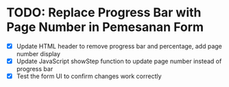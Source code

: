 # TODO: Replace Progress Bar with Page Number in Pemesanan Form

- [x] Update HTML header to remove progress bar and percentage, add page number display
- [x] Update JavaScript showStep function to update page number instead of progress bar
- [x] Test the form UI to confirm changes work correctly
